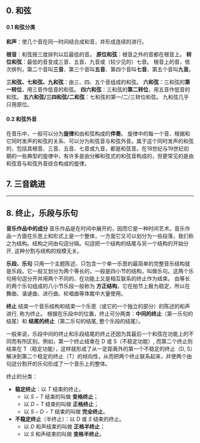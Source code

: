 ## 0. 和弦

#### 0.1 和弦分类

**和声**：使几个音在同一时间结合成和音，并形成连续的进行。

**根音**：和弦按三度排列以后最低的音。
**原位和弦**：根音之外的音都在根音上。
**转位和弦**：最低的音变成三音、五音、九音或（较少见的）七音。
根音上的音，依次排列，第二个音叫**三音**、第三个音叫**五音**、第四个音叫**七音**、第五个音叫**九音**。

**三和弦、七和弦、九和弦**：由三、四、五个音组成的和弦。
**六和弦**：三和弦的**第一转位**，用三音作低音的和弦。
**四六和弦**：三和弦的**第二转位**，用五音作低音的和弦。
**五六和弦/三四和弦/二和弦**：七和弦的第一/二/三转位和弦。
九和弦几乎只用原位。

#### 0.2 和弦外音

在音乐中，一般可以分为**旋律**和由和弦构成的**伴奏**。
旋律中的每一个音、根据和它同时发声的和弦的关系、可以分为和弦音与和弦外音。属于这个同时发声的和弦的，包括其根音、三音、五音、七音或九音，都是和弦音。在18世纪与19世纪初期的一些典型的旋律中，有许多是由分解和弦式的和弦音构成的，但更常见的是由和弦音与和弦外音综合构成的旋律。



## 7. 三音跳进




---
## 8. 终止，乐段与乐句 

**音乐作品中的成分**
音乐作品是在时间中展开的，因而它是一种时间艺术。音乐作品一方面在乐思上和形式上是一个整体，一方面它又可以划分为一些段落，我们称之为结构。结构之间由句逗分隔。句逗把一个结构的结尾与另一个结构的开始分开, 这种分割与结构的规模无关。

**乐段、乐句**
只用一个主题陈述、只包含一个单一乐思的最简单的完整音乐结构就是乐段。它一般又划分为两个等长的，一般是四小节的结构，叫做乐句。这两个乐句用句逗分开并用两个不同的、在功能上又是相互联系的终止作为结束。
由等长的两个乐句组成的八小节乐段一般称为 **方正结构**，它在拍节上极为稳定，所以在舞曲、谐谑曲、进行曲、轮唱曲等体裁中大量使用。

**终止**
结束一个音乐结构和结束一个乐思（或它的一个独立的部分）的陈述的和声进行, 称为终止。
根据在乐段中的位置，终止可分两类：**中间的终止**（第一乐句的结尾）和 **结尾的终止**（第二乐句的结尾, 整个乐段的结尾）。

一般来说，乐段中间的终止和乐段结尾的终止还因为其最后一个和弦在功能上的不同而有所区别。例如，第一个终止结束在 $\mathrm{D}$ 或 $\mathrm{S}$（不稳定功能）, 而第二个终止则结束在 $\mathrm{T}$（稳定功能），这样就形成了从一定距离外的第一个不稳定的终止（$\mathrm{D}$, $\mathrm{S}$）解决到第二个稳定的终止（$\mathrm{T}$）的倾向性，从而把两个终止联系起来，并使两个由句逗分割开的乐句形成了一个音乐上的整体。

终止的分类：
- **稳定终止**：以 $T$ 结束的终止。
	- 以 $S-T$ 结束的叫做 **变格终止**；
	- 以 $D-T$ 结束的叫做 **正格终止**；
	- 以 $S-D-T$ 结束的叫做 **完全终止**。
- **不稳定终止**（半终止）：以 $D$ 或 $S$ 结束的终止。
	- 以 $D$ 和声结束的叫做 **正格半终止**；
	- 以 $S$ 和声结束的叫做 **变格半终止**。 